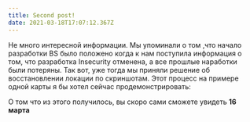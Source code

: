 ```yaml
---
title: Second post!
date: 2021-03-18T17:07:12.367Z
---
```

Не много интересной информации. Мы упоминали о том ,что начало разработки BS было положено когда к нам поступила информация о том, что разработка Insecurity отменена, а все прошлые наработки были потеряны. Так вот, уже тогда мы приняли решение об восстановлении локации по скриншотам. Этот процесс на примере одной карты я бы хотел сейчас продемонстрировать:

О том что из этого получилось, вы скоро сами сможете увидеть **16 марта**